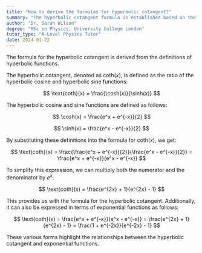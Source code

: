```yaml
---
title: "How to derive the formulas for hyperbolic cotangent?"
summary: "The hyperbolic cotangent formula is established based on the definitions of hyperbolic functions, highlighting the relationship between these mathematical concepts."
author: "Dr. Sarah Wilson"
degree: "MSc in Physics, University College London"
tutor_type: "A-Level Physics Tutor"
date: 2024-01-22
---
```


The formula for the hyperbolic cotangent is derived from the definitions of hyperbolic functions.

The hyperbolic cotangent, denoted as $\text{coth}(x)$, is defined as the ratio of the hyperbolic cosine and hyperbolic sine functions:

$$
\text{coth}(x) = \frac{\cosh(x)}{\sinh(x)}
$$

The hyperbolic cosine and sine functions are defined as follows:

$$
\cosh(x) = \frac{e^x + e^{-x}}{2}
$$

$$
\sinh(x) = \frac{e^x - e^{-x}}{2}
$$

By substituting these definitions into the formula for $\text{coth}(x)$, we get:

$$
\text{coth}(x) = \frac{\frac{e^x + e^{-x}}{2}}{\frac{e^x - e^{-x}}{2}} = \frac{e^x + e^{-x}}{e^x - e^{-x}}
$$

To simplify this expression, we can multiply both the numerator and the denominator by $e^x$:

$$
\text{coth}(x) = \frac{e^{2x} + 1}{e^{2x} - 1}
$$

This provides us with the formula for the hyperbolic cotangent. Additionally, it can also be expressed in terms of exponential functions as follows:

$$
\text{coth}(x) = \frac{e^x + e^{-x}}{e^x - e^{-x}} = \frac{e^{2x} + 1}{e^{2x} - 1} = \frac{1 + e^{-2x}}{e^{-2x} - 1}
$$

These various forms highlight the relationships between the hyperbolic cotangent and exponential functions.
    